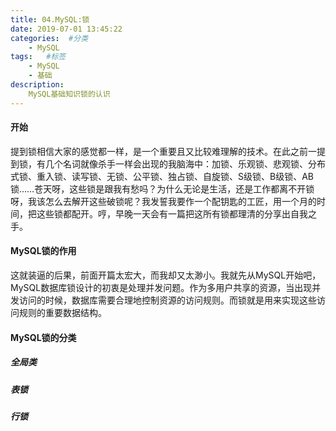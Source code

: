```yaml
---
title: 04.MySQL:锁
date: 2019-07-01 13:45:22
categories:  #分类
    - MySQL
tags:   #标签
    - MySQL
    - 基础 
description: 
    MySQL基础知识锁的认识
---
```

#### 开始
提到锁相信大家的感觉都一样，是一个重要且又比较难理解的技术。在此之前一提到锁，有几个名词就像杀手一样会出现的我脑海中：加锁、乐观锁、悲观锁、分布式锁、重入锁、读写锁、无锁、公平锁、独占锁、自旋锁、S级锁、B级锁、AB锁……苍天呀，这些锁是跟我有愁吗？为什么无论是生活，还是工作都离不开锁呀，我该怎么去解开这些破锁呢？我发誓我要作一个配钥匙的工匠，用一个月的时间，把这些锁都配开。哼，早晚一天会有一篇把这所有锁都理清的分享出自我之手。
#### MySQL锁的作用
这就装逼的后果，前面开篇太宏大，而我却又太渺小。我就先从MySQL开始吧，MySQL数据库锁设计的初衷是处理并发问题。作为多用户共享的资源，当出现并发访问的时候，数据库需要合理地控制资源的访问规则。而锁就是用来实现这些访问规则的重要数据结构。

#### MySQL锁的分类

##### 全局类

##### 表锁


##### 行锁